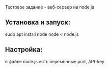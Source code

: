 Тестовое задание - веб-сервер на node.js 
## Установка и запуск:
sudo apt install node
node < node.js


## Настройка:
в файле node.js есть переменные port, API-key
